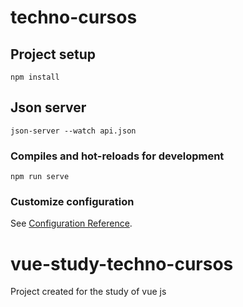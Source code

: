 # techno-cursos

## Project setup
```
npm install
```
## Json server
```
json-server --watch api.json
```
### Compiles and hot-reloads for development
```
npm run serve
```

### Customize configuration
See [Configuration Reference](https://cli.vuejs.org/config/).
# vue-study-techno-cursos
Project created for the study of vue js
